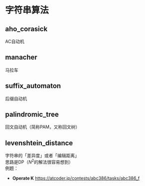 # 字符串算法

## aho_corasick
AC自动机

## manacher
马拉车

## suffix_automaton
后缀自动机

## palindromic_tree
回文自动机（简称PAM，又称回文树）

## levenshtein_distance
字符串的「差异度」或者「编辑距离」  
思路是DP（$N^2$的解法很容易想到）  
例题：  
- **Operate K** https://atcoder.jp/contests/abc386/tasks/abc386_f